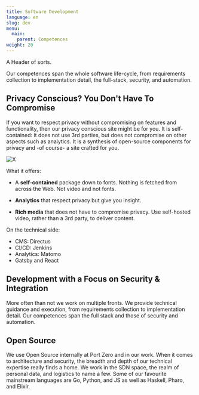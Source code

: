 ```yaml
---
title: Software Development
language: en
slug: dev
menu:
  main:
    parent: Competences
weight: 20
---
```


<p class="lead">
   A Header of sorts.
</p>

Our competences span the whole software life-cycle, from requirements collection to implementation detail, the full-stack, security, and automation.

## Privacy Conscious? You Don't Have To Compromise

If you want to respect privacy without compromising on features and functionality, then our privacy conscious site might be for you.
It is self-contained: it does not use 3rd parties, but does not compromise on other aspects such as analytics.
It is a synthesis of open-source components for privacy and -of course- a site crafted for you.

![X](Y)

What it offers:

- A **self-contained** package down to fonts.
Nothing is fetched from across the Web.
Not video and not fonts.

- **Analytics** that respect privacy but give you insight.

- **Rich media** that does not have to compromise privacy.
Use self-hosted video, rather than a 3rd party, to deliver content.

On the technical side:

- CMS: Directus
- CI/CD: Jenkins
- Analytics: Matomo
- Gatsby and React

## Development with a Focus on Security & Integration

More often than not we work on multiple fronts.
We provide technical guidance and execution, from requirements collection to implementation detail.
Our competences span the full stack and those of security and automation.

## Open Source

We use Open Source internally at Port Zero and in our work.
When it comes to architecture and security, the breadth and depth of our technical expertise really finds a home.
We work in the SDN space, the realm of personal data, and logistics to name a few.
Some of our favourite mainstream languages are Go, Python, and JS as well as Haskell, Pharo, and Elixir.
